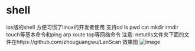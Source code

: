 shell
=====

ios版的shell
方便习惯了linux的开发者使用
支持cd ls pwd cat mkdir rmdir touch等基本命令和ping arp route top等网络命令
注意: netutils文件夹下面的文件在https://github.com/zhouguangwu/LanScan
效果图
 ![image](http://114.215.128.233/public/resource/upload_image/1414658979.png)

